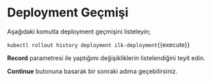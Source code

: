 # Deployment Geçmişi

Aşağıdaki komutla deployment geçmişini listeleyin;

`kubectl rollout history deployment ilk-deployment`{{execute}}

**Record** parametresi ile yaptığımı değişikliklerin listelendiğini teyit edin.

**Continue** butonuna basarak bir sonraki adıma geçebilirsiniz.